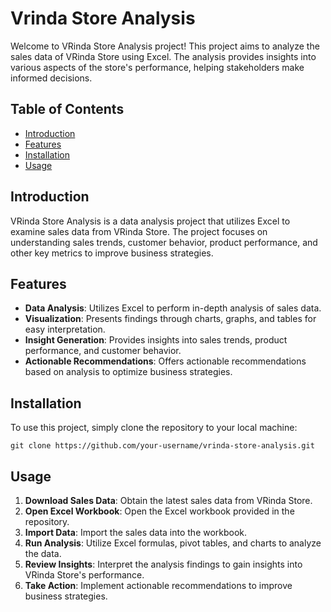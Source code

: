 

# Vrinda Store Analysis

Welcome to VRinda Store Analysis project! This project aims to analyze the sales data of VRinda Store using Excel. The analysis provides insights into various aspects of the store's performance, helping stakeholders make informed decisions.

## Table of Contents
- [Introduction](#introduction)
- [Features](#features)
- [Installation](#installation)
- [Usage](#usage)


## Introduction
VRinda Store Analysis is a data analysis project that utilizes Excel to examine sales data from VRinda Store. The project focuses on understanding sales trends, customer behavior, product performance, and other key metrics to improve business strategies.

## Features
- **Data Analysis**: Utilizes Excel to perform in-depth analysis of sales data.
- **Visualization**: Presents findings through charts, graphs, and tables for easy interpretation.
- **Insight Generation**: Provides insights into sales trends, product performance, and customer behavior.
- **Actionable Recommendations**: Offers actionable recommendations based on analysis to optimize business strategies.

## Installation
To use this project, simply clone the repository to your local machine:

```
git clone https://github.com/your-username/vrinda-store-analysis.git
```

## Usage
1. **Download Sales Data**: Obtain the latest sales data from VRinda Store.
2. **Open Excel Workbook**: Open the Excel workbook provided in the repository.
3. **Import Data**: Import the sales data into the workbook.
4. **Run Analysis**: Utilize Excel formulas, pivot tables, and charts to analyze the data.
5. **Review Insights**: Interpret the analysis findings to gain insights into VRinda Store's performance.
6. **Take Action**: Implement actionable recommendations to improve business strategies.

